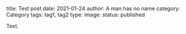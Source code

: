 title: Test post
date: 2021-01-24
author: A man has no name
category: Category
tags: tag1, tag2
type:
image:
status: published

Text.